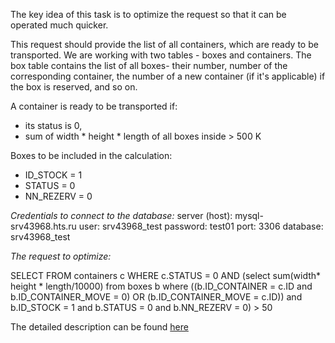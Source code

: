 The key idea of this task is to optimize the request so that it can be
operated much quicker.

This request should provide the list of all containers, which are ready
to be transported. We are working with two tables - boxes and
containers. The box table contains the list of all boxes- their number,
number of the corresponding container, the number of a new container (if
it's applicable) if the box is reserved, and so on.

A container is ready to be transported if:
* its status is 0,
* sum of width * height * length of all boxes inside > 500 K

Boxes to be included in the calculation:
* ID_STOCK = 1
* STATUS = 0
* NN_REZERV = 0

*Credentials to connect to the database:*
server (host): mysql-srv43968.hts.ru
user: srv43968_test
password: test01
port: 3306
database: srv43968_test

*The request to optimize:*

SELECT
FROM containers c
WHERE c.STATUS = 0
  AND (select sum(width* height * length/10000) 
      from boxes b 
      where
        ((b.ID_CONTAINER = c.ID and b.ID_CONTAINER_MOVE = 0) 
          OR
          (b.ID_CONTAINER_MOVE = c.ID)) 
        and b.ID_STOCK = 1 
        and b.STATUS = 0 
        and b.NN_REZERV = 0) > 50

The detailed description can be found [here](https://www.youtube.com/watch?v=pmkBZmgkdss)
